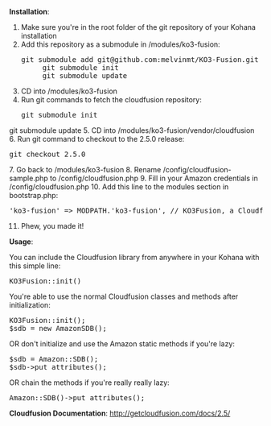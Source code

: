 **Installation**:

1. Make sure you're in the root folder of the git repository of your Kohana installation
2. Add this repository as a submodule in /modules/ko3-fusion:
	<pre>git submodule add git@github.com:melvinmt/KO3-Fusion.git modules/ko3-fusion
		git submodule init
		git submodule update</pre>
3. CD into /modules/ko3-fusion
4. Run git commands to fetch the cloudfusion repository:
	<pre>git submodule init
git submodule update</pre>
5. CD into /modules/ko3-fusion/vendor/cloudfusion
6. Run git command to checkout to the 2.5.0 release:
	<pre>git checkout 2.5.0</pre>
7. Go back to /modules/ko3-fusion
8. Rename /config/cloudfusion-sample.php to /config/cloudfusion.php
9. Fill in your Amazon credentials in /config/cloudfusion.php
10. Add this line to the modules section in bootstrap.php:
<pre>'ko3-fusion' => MODPATH.'ko3-fusion', // KO3Fusion, a Cloudfusion integration</pre>

11. Phew, you made it!

**Usage**:

You can include the Cloudfusion library from anywhere in your Kohana with this simple line:
<pre>KO3Fusion::init()</pre>
You're able to use the normal Cloudfusion classes and methods after initialization:
<pre>KO3Fusion::init();
$sdb = new AmazonSDB();</pre>

OR don't initialize and use the Amazon static methods if you're lazy:
<pre>$sdb = Amazon::SDB();
$sdb->put_attributes();</pre>
OR chain the methods if you're really really lazy:
<pre>Amazon::SDB()->put_attributes();</pre>

**Cloudfusion Documentation**:
http://getcloudfusion.com/docs/2.5/
